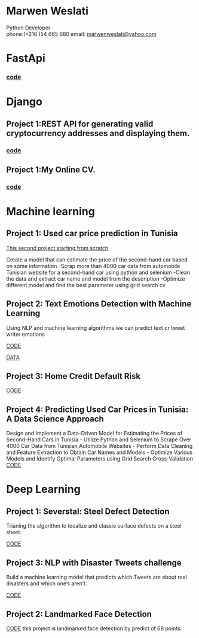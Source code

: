 # Marwen Weslati
Python Developer<br>
phone:(+216 )54 665 680 email: marwenweslati@yahoo.com
# FastApi
### [code](https://github.com/Marwen-93/pypiApi)

# Django 


## Project 1:REST API for generating valid cryptocurrency addresses and displaying them.
### [code](https://github.com/Marwen-93/cryptocurrency_adrees_api)

## Project 1:My Online CV.
### [code](https://github.com/Marwen-93/Marwen-93.github.io)


# Machine learning 



## Project 1: Used car price  prediction in Tunisia
[This second project starting from  scratch](https://github.com/Marwen-93/voiture_occasion)

Create a model that can estimate the price of the second-hand car based on some information -Scrap more than 4000 car data from automobile Tunisian website for a second-hand car using python and selenium -Clean the data and extract car name and model from the description -Optimize different model and find the best parameter using grid search cv
## Project 2: Text Emotions Detection with Machine Learning 

Using NLP and machine learning algorithms we can predict text or tweet  writer emotions 



[CODE](https://github.com/Marwen-93/textemotiondetection/blob/main/textemotiondetectio.ipynb)


[DATA](https://github.com/Marwen-93/textemotiondetection/blob/main/data.txt)


## Project 3: Home Credit Default Risk
[CODE](https://github.com/Marwen-93/home-credit-default-risk/blob/main/home-credit-default-risk.ipynb)

## Project 4: Predicting Used Car Prices in Tunisia: A Data Science Approach
Design and Implement a Data-Driven Model for Estimating the Prices of Second-Hand Cars in Tunisia - Utilize Python and Selenium to Scrape Over 4000 Car Data from Tunisian Automobile Websites - Perform Data Cleaning and Feature Extraction to Obtain Car Names and Models - Optimize Various Models and Identify Optimal Parameters using Grid Search Cross-Validation
[CODE](https://github.com/Marwen-93/voiture_occasion)


# Deep Learning
## Project 1: Severstal: Steel Defect Detection
Trianing the algorithm to localize and classie surface defects on a steel sheet.

[CODE](https://www.kaggle.com/weslatimarwen/keras-model-acc-0-8)

## Project 3: NLP with Disaster Tweets challenge
Build a machine learning model that predicts which Tweets are about real disasters and which one’s aren’t.


[CODE](https://www.kaggle.com/weslatimarwen/nlp-with-disaster-tweets-challenge)


## Project 2: Landmarked Face Detection
[CODE](https://github.com/Marwen-93/landmarksfaceproject-/blob/main/README.md)
this project is landmarked face detection by predict of 68 points:
